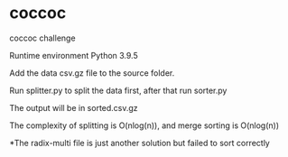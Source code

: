 # coccoc
coccoc challenge

Runtime environment Python 3.9.5

Add the data csv.gz file to the source folder.

Run splitter.py to split the data first, after that run sorter.py

The output will be in sorted.csv.gz

The complexity of splitting is O(nlog(n)), and merge sorting is O(nlog(n)) 

*The radix-multi file is just another solution but failed to sort correctly
